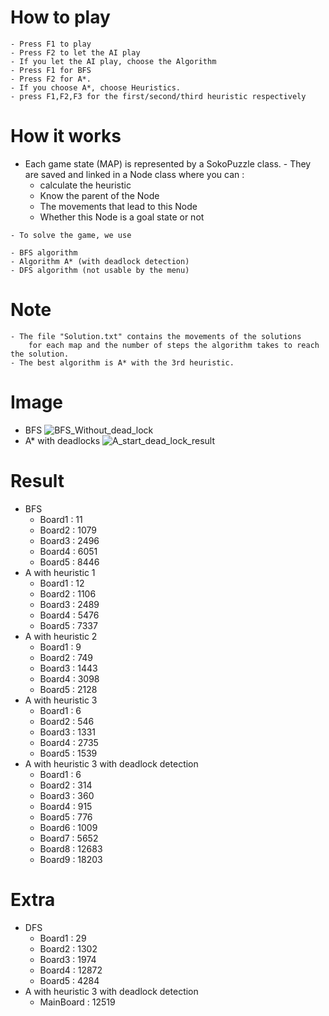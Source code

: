 # How to play
    - Press F1 to play
    - Press F2 to let the AI play
    - If you let the AI play, choose the Algorithm 
    - Press F1 for BFS
    - Press F2 for A*.
    - If you choose A*, choose Heuristics.
    - press F1,F2,F3 for the first/second/third heuristic respectively

# How it works
   - Each game state (MAP) is represented by a SokoPuzzle class.
    - They are saved and linked in a Node class where you can :
        - calculate the heuristic
        - Know the parent of the Node
        - The movements that lead to this Node
        - Whether this Node is a goal state or not
    
    - To solve the game, we use 

    - BFS algorithm
    - Algorithm A* (with deadlock detection)
    - DFS algorithm (not usable by the menu)

# Note 
    - The file "Solution.txt" contains the movements of the solutions 
        for each map and the number of steps the algorithm takes to reach the solution.
    - The best algorithm is A* with the 3rd heuristic.

# Image
 - BFS
![BFS_Without_dead_lock](https://user-images.githubusercontent.com/68500496/201464689-6081b6f6-8ed0-45df-b6b9-1dc0c890b879.JPG)
 - A* with deadlocks
![A_start_dead_lock_result](https://user-images.githubusercontent.com/68500496/201464693-538cfe59-cbaa-4fba-ae1e-edada69052db.JPG)


# Result
 - BFS 
    - Board1 : 11
    - Board2 : 1079
    - Board3 : 2496
    - Board4 : 6051
    - Board5 : 8446
 - A with heuristic 1 
    - Board1 : 12
    - Board2 : 1106
    - Board3 : 2489
    - Board4 : 5476
    - Board5 : 7337
 - A with heuristic 2 
    - Board1 : 9
    - Board2 : 749
    - Board3 : 1443
    - Board4 : 3098
    - Board5 : 2128
 - A with heuristic 3 
    - Board1 : 6
    - Board2 : 546
    - Board3 : 1331
    - Board4 : 2735
    - Board5 : 1539
 - A with heuristic 3 with deadlock detection
    - Board1 : 6
    - Board2 : 314
    - Board3 : 360
    - Board4 : 915
    - Board5 : 776
    - Board6 : 1009
    - Board7 : 5652
    - Board8 : 12683
    - Board9 : 18203

# Extra
 - DFS
    - Board1 : 29
    - Board2 : 1302
    - Board3 : 1974
    - Board4 : 12872
    - Board5 : 4284
 - A with heuristic 3 with deadlock detection
    - MainBoard : 12519
